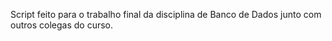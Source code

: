 Script feito para o trabalho final da disciplina de Banco de Dados junto com outros colegas do curso. 
